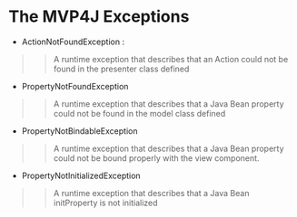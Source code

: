 # The MVP4J Exceptions #

  * ActionNotFoundException :
> > A runtime exception that describes that an Action could not be found in the presenter class defined

  * PropertyNotFoundException
> > A runtime exception that describes that a Java Bean property could not be found in the model class defined

  * PropertyNotBindableException
> > A runtime exception that describes that a Java Bean property could     not be bound properly with the view component.

  * PropertyNotInitializedException
> > A runtime exception that describes that a Java Bean initProperty is not initialized
